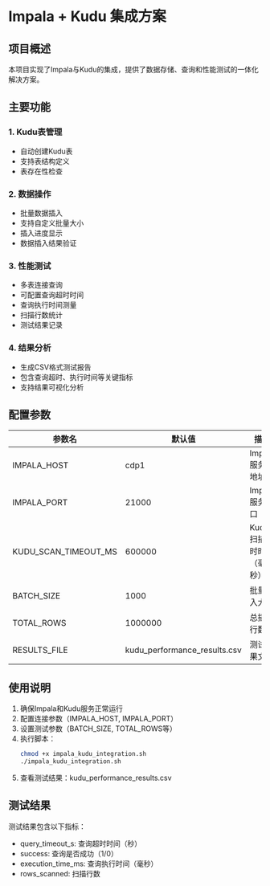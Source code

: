 # Impala + Kudu 集成方案

## 项目概述
本项目实现了Impala与Kudu的集成，提供了数据存储、查询和性能测试的一体化解决方案。

## 主要功能

### 1. Kudu表管理
- 自动创建Kudu表
- 支持表结构定义
- 表存在性检查

### 2. 数据操作
- 批量数据插入
- 支持自定义批量大小
- 插入进度显示
- 数据插入结果验证

### 3. 性能测试
- 多表连接查询
- 可配置查询超时时间
- 查询执行时间测量
- 扫描行数统计
- 测试结果记录

### 4. 结果分析
- 生成CSV格式测试报告
- 包含查询超时、执行时间等关键指标
- 支持结果可视化分析

## 配置参数

| 参数名 | 默认值 | 描述 |
|--------|--------|------|
| IMPALA_HOST | cdp1 | Impala服务器地址 |
| IMPALA_PORT | 21000 | Impala服务端口 |
| KUDU_SCAN_TIMEOUT_MS | 600000 | Kudu扫描超时时间（毫秒） |
| BATCH_SIZE | 1000 | 批量插入大小 |
| TOTAL_ROWS | 1000000 | 总插入行数 |
| RESULTS_FILE | kudu_performance_results.csv | 测试结果文件 |

## 使用说明

1. 确保Impala和Kudu服务正常运行
2. 配置连接参数（IMPALA_HOST, IMPALA_PORT）
3. 设置测试参数（BATCH_SIZE, TOTAL_ROWS等）
4. 执行脚本：
   ```bash
   chmod +x impala_kudu_integration.sh
   ./impala_kudu_integration.sh
   ```
5. 查看测试结果：kudu_performance_results.csv

## 测试结果
测试结果包含以下指标：

- query_timeout_s: 查询超时时间（秒）
- success: 查询是否成功（1/0）
- execution_time_ms: 查询执行时间（毫秒）
- rows_scanned: 扫描行数
